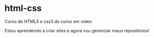 # html-css
 Curso de HTML5 e css3 do curso em video

 Estou aprendendo a criar sites e agora vou gerenciar meus repositórios! 
